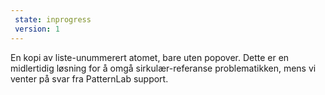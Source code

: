 ```yaml
---
 state: inprogress
 version: 1
---
```

En kopi av liste-unummerert atomet, bare uten popover. Dette er en midlertidig løsning for å omgå sirkulær-referanse problematikken, mens vi venter på svar fra PatternLab support.

